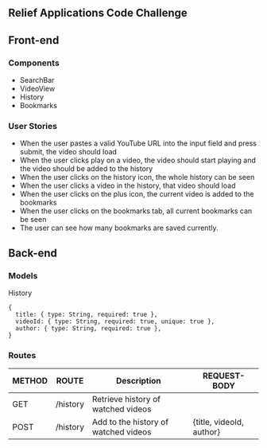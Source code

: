 ## Relief Applications Code Challenge

## Front-end

### Components

- SearchBar
- VideoView
- History
- Bookmarks

### User Stories

- When the user pastes a valid YouTube URL into the input field and press submit, the video should load
- When the user clicks play on a video, the video should start playing and the video should be added to the history
- When the user clicks on the history icon, the whole history can be seen
- When the user clicks a video in the history, that video should load
- When the user clicks on the plus icon, the current video is added to the bookmarks
- When the user clicks on the bookmarks tab, all current bookmarks can be seen
- The user can see how many bookmarks are saved currently.

## Back-end

### Models

History

```
{
  title: { type: String, required: true },
  videoId: { type: String, required: true, unique: true },
  author: { type: String, required: true },
}

```

### Routes

| METHOD | ROUTE    | Description                          | REQUEST-BODY             |
| ------ | -------- | ------------------------------------ | ------------------------ |
| GET    | /history | Retrieve history of watched videos   |                          |
| POST   | /history | Add to the history of watched videos | {title, videoId, author} |
